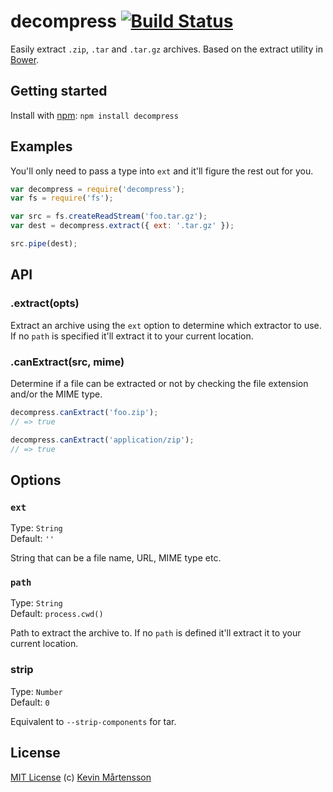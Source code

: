 # decompress [![Build Status](https://secure.travis-ci.org/kevva/decompress.png?branch=master)](http://travis-ci.org/kevva/decompress)

Easily extract `.zip`, `.tar` and `.tar.gz` archives. Based on the extract 
utility in [Bower](https://github.com/bower/bower).

## Getting started

Install with [npm](https://npmjs.org/package/decompress): `npm install decompress`

## Examples

You'll only need to pass a type into `ext` and it'll figure the rest out for 
you.

```js
var decompress = require('decompress');
var fs = require('fs');

var src = fs.createReadStream('foo.tar.gz');
var dest = decompress.extract({ ext: '.tar.gz' });

src.pipe(dest);
```

## API

### .extract(opts)

Extract an archive using the `ext` option to determine which extractor to use. 
If no `path` is specified it'll extract it to your current location.

### .canExtract(src, mime)

Determine if a file can be extracted or not by checking the file extension 
and/or the MIME type.

```js
decompress.canExtract('foo.zip');
// => true

decompress.canExtract('application/zip');
// => true
```

## Options

### `ext`

Type: `String`  
Default: `''`

String that can be a file name, URL, MIME type etc.

### `path`

Type: `String`  
Default: `process.cwd()`

Path to extract the archive to. If no `path` is defined it'll extract it to your 
current location.

### strip

Type: `Number`  
Default: `0`

Equivalent to `--strip-components` for tar.

## License

[MIT License](http://en.wikipedia.org/wiki/MIT_License) (c) [Kevin Mårtensson](http://kevinmartensson.com)
